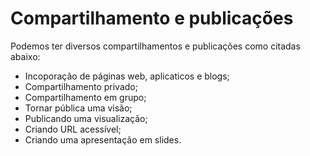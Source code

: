# Compartilhamento e publicações

Podemos ter diversos compartilhamentos e publicações como citadas abaixo:
- Incoporação de páginas web, aplicaticos e blogs;
- Compartilhamento privado;
- Compartilhamento em grupo;
- Tornar pública uma visão;
- Publicando uma visualização;
- Criando URL acessível;
- Criando uma apresentação em slides.

